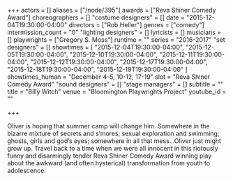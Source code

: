+++
actors = []
aliases = ["/node/395"]
awards = ["Reva Shiner Comedy Award"]
choreographers = []
"costume designers" = []
date = "2015-12-04T19:30:00-04:00"
directors = ["Rob Heller"]
genres = ["comedy"]
intermission_count = "0"
"lighting designers" = []
lyricists = []
musicians = []
playwrights = ["Gregory S. Moss"]
runtime = ""
series = "2016-2017"
"set designers" = []
showtimes = [
  "2015-12-04T19:30:00-04:00",
  "2015-12-05T19:30:00-04:00",
  "2015-12-10T19:30:00-04:00",
  "2015-12-11T19:30:00-04:00",
  "2015-12-12T19:30:00-04:00",
  "2015-12-17T19:30:00-04:00",
  "2015-12-18T19:30:00-04:00",
  "2015-12-19T19:30:00-04:00"
]
showtimes_human = "December 4-5, 10-12, 17-19"
slot = "Reva Shiner Comedy Award"
"sound designers" = []
"stage managers" = []
subtitle = ""
title = "Billy Witch"
venue = "Bloomington Playwrights Project"
youtube_id = ""

+++

Oliver is hoping that summer camp will change him. Somewhere in the bizarre mixture of secrets and s’mores; sexual exploration and swimming; ghosts, girls and god’s eyes; somewhere in all that mess...Oliver just might grow up. Travel back to a time when we were all innocent in this riotously funny and disarmingly tender Reva Shiner Comedy Award winning play about the awkward (and often hysterical) transformation from youth to adolescence.
